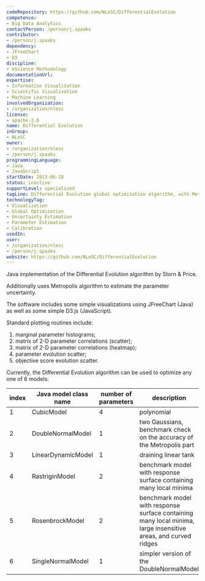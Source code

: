 ```yaml
---
codeRepository: https://github.com/NLeSC/DifferentialEvolution
competence:
- Big Data Analytics
contactPerson: /person/j.spaaks
contributor:
- /person/j.spaaks
dependency:
- JFreeChart
- D3
discipline:
- eScience Methodology
documentationUrl:
expertise:
- Information Visualization
- Scientific Visualization
- Machine Learning
involvedOrganization:
- /organization/nlesc
license:
- apache-2.0
name: Differential Evolution
inGroup:
- NLeSC
owner:
- /organization/nlesc
- /person/j.spaaks
programmingLanguage:
- Java
- JavaScript
startDate: 2013-06-18
status: inactive
supportLevel: specialized
tagLine: Differential Evolution global optimization algorithm, with Metropolis for uncertainty estimation
technologyTag:
- Visualization
- Global Optimization
- Uncertainty Estimation
- Parameter Estimation
- Calibration
usedIn:
user:
- /organization/nlesc
- /person/j.spaaks
website: https://github.com/NLeSC/DifferentialEvolution
---
```

Java implementation of the Differential Evolution algorithm by Storn & Price.

Additionally uses Metropolis algorithm to estimate the parameter uncertainty.

The software includes some simple
visualizations using JFreeChart (Java) as well as some simple D3.js (JavaScript).

Standard plotting routines include:

1. marginal parameter histograms;
2. matrix of 2-D parameter correlations (scatter);
3. matrix of 2-D parameter correlations (heatmap);
4. parameter evolution scatter;
5. objective score evolution scatter.

Currently, the Differential Evolution algorithm can be used to optimize any one of 6 models:



| index | Java model class name | number of parameters | description    |       
| ----- | --------------------- | -------------------- | ---------------|
| 1     | CubicModel            | 4                    | polynomial |
| 2     | DoubleNormalModel     | 1                    | two Gaussians, benchmark check on the accuracy of the Metropolis part |
| 3     | LinearDynamicModel    | 1                    | draining linear tank |
| 4     | RastriginModel        | 2                    | benchmark model with response surface containing many local minima |
| 5     | RosenbrockModel        | 2                    | benchmark model with response surface containing many local minima, large insensitive areas, and curved ridges |
| 6     | SingleNormalModel | 1                    | simpler version of the DoubleNormalModel |

